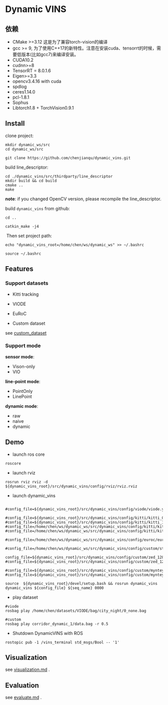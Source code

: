 # Dynamic VINS





## 依赖

* CMake >=3.12  这是为了兼容torch-vision的编译
* gcc >= 9, 为了使用C++17的新特性。注意在安装cuda、tensorrt的时候，需要低版本(比如gcc7)来编译安装。
* CUDA10.2
* cudnn>=8
* TensorRT = 8.0.1.6
* Eigen>=3.3
* opencv3.4.16 with cuda
* spdlog
* ceres1.14.0
* pcl-1.8.1
* Sophus
* Libtorch1.8 + TorchVision0.9.1



## Install

clone project:

```shell
mkdir dynamic_ws/src
cd dynamic_ws/src

git clone https://github.com/chenjianqu/dynamic_vins.git
```



build line_descriptor:

```shell
cd ./dynamic_vins/src/thirdparty/line_descriptor
mkdir build && cd build
cmake ..
make
```

**note**: if you changed OpenCV version, please recompile the line_descriptor.



build `dynamic_vins` from github:

```shell
cd ..

catkin_make -j4
```

​	Then set project path:

```shell
echo "dynamic_vins_root=/home/chen/ws/dynamic_ws" >> ~/.bashrc

source ~/.bashrc
```



## Features

### Support datasets

* Kitti tracking

* VIODE
* EuRoC
* Custom dataset

see [custom_dataset](custom_dataset/README.md)



### Support mode

**sensor mode**:

* Vison-only
* VIO

**line-point mode**:

* PointOnly
* LinePoint

**dynamic mode**:

* raw
* naive
* dynamic




## Demo

* launch ros core
```shell
roscore
```

* launch rviz
```shell
rosrun rviz rviz -d ${dynamic_vins_root}/src/dynamic_vins/config/rviz/rviz.rviz
```

* launch dynamic_vins

```shell

#config_file=${dynamic_vins_root}/src/dynamic_vins/config/viode/viode.yaml 

#config_file=${dynamic_vins_root}/src/dynamic_vins/config/kitti/kitti_09_30/kitti_09_30_config.yaml 
#config_file=${dynamic_vins_root}/src/dynamic_vins/config/kitti/kitti_10_03/kitti_10_03_config.yaml
#config_file=/home/chen/ws/dynamic_ws/src/dynamic_vins/config/kitti/kitti_tracking/kitti_tracking.yaml
#config_file=/home/chen/ws/dynamic_ws/src/dynamic_vins/config/kitti/kitti_tracking/kitti_tracking_raw_line.yaml

#config_file=/home/chen/ws/dynamic_ws/src/dynamic_vins/config/euroc/euroc.yaml

#config_file=/home/chen/ws/dynamic_ws/src/dynamic_vins/config/custom/stereo_1920x1080/custom.yaml

config_file=${dynamic_vins_root}/src/dynamic_vins/config/custom/zed_1280x720_vision_only/custom.yaml
#config_file=${dynamic_vins_root}/src/dynamic_vins/config/custom/zed_1280x720/custom.yaml

#config_file=${dynamic_vins_root}/src/dynamic_vins/config/custom/mynteye/custom.yaml
#config_file=${dynamic_vins_root}/src/dynamic_vins/config/custom/mynteye_vison_only/custom.yaml
 
source  ${dynamic_vins_root}/devel/setup.bash && rosrun dynamic_vins dynamic_vins ${config_file} ${seq_name} 0000
```



* play dataset

```shell
#viode
rosbag play /home/chen/datasets/VIODE/bag/city_night/0_none.bag

#custom
rosbag play corridor_dynamic_1/data.bag -r 0.5
```



* Shutdown DynamicVINS with ROS

```shell
rostopic pub -1 /vins_terminal std_msgs/Bool -- '1'
```







## Visualization

see [visualization.md](./dynamic_vins/docs/visualization.md) .



## Evaluation

see [evaluate.md](./dynamic_vins/docs/evaluate.md) .



















